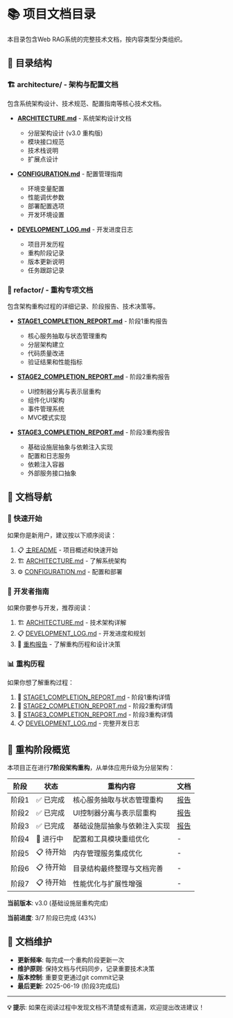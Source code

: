 # 📚 项目文档目录

本目录包含Web RAG系统的完整技术文档，按内容类型分类组织。

## 📁 目录结构

### 🏗️ architecture/ - 架构与配置文档
包含系统架构设计、技术规范、配置指南等核心技术文档。

- **[ARCHITECTURE.md](architecture/ARCHITECTURE.md)** - 系统架构设计文档
  - 分层架构设计 (v3.0 重构版)
  - 模块接口规范
  - 技术栈说明
  - 扩展点设计

- **[CONFIGURATION.md](architecture/CONFIGURATION.md)** - 配置管理指南
  - 环境变量配置
  - 性能调优参数
  - 部署配置选项
  - 开发环境设置

- **[DEVELOPMENT_LOG.md](architecture/DEVELOPMENT_LOG.md)** - 开发进度日志
  - 项目开发历程
  - 重构阶段记录
  - 版本更新说明
  - 任务跟踪记录

### 🔄 refactor/ - 重构专项文档
包含架构重构过程的详细记录、阶段报告、技术决策等。

- **[STAGE1_COMPLETION_REPORT.md](refactor/STAGE1_COMPLETION_REPORT.md)** - 阶段1重构报告
  - 核心服务抽取与状态管理重构
  - 分层架构建立
  - 代码质量改进
  - 验证结果和性能指标

- **[STAGE2_COMPLETION_REPORT.md](refactor/STAGE2_COMPLETION_REPORT.md)** - 阶段2重构报告
  - UI控制器分离与表示层重构
  - 组件化UI架构
  - 事件管理系统
  - MVC模式实现

- **[STAGE3_COMPLETION_REPORT.md](refactor/STAGE3_COMPLETION_REPORT.md)** - 阶段3重构报告
  - 基础设施层抽象与依赖注入实现
  - 配置和日志服务
  - 依赖注入容器
  - 外部服务接口抽象

## 📖 文档导航

### 🚀 快速开始
如果你是新用户，建议按以下顺序阅读：
1. 📋 [主README](../README.md) - 项目概述和快速开始
2. 🏗️ [ARCHITECTURE.md](architecture/ARCHITECTURE.md) - 了解系统架构
3. ⚙️ [CONFIGURATION.md](architecture/CONFIGURATION.md) - 配置和部署

### 🔧 开发者指南
如果你要参与开发，推荐阅读：
1. 🏗️ [ARCHITECTURE.md](architecture/ARCHITECTURE.md) - 技术架构详解
2. 📋 [DEVELOPMENT_LOG.md](architecture/DEVELOPMENT_LOG.md) - 开发进度和规划
3. 🔄 [重构报告](refactor/) - 了解重构历程和设计决策

### 📊 重构历程
如果你想了解重构过程：
1. 🔄 [STAGE1_COMPLETION_REPORT.md](refactor/STAGE1_COMPLETION_REPORT.md) - 阶段1重构详情
2. 🔄 [STAGE2_COMPLETION_REPORT.md](refactor/STAGE2_COMPLETION_REPORT.md) - 阶段2重构详情
3. 🔄 [STAGE3_COMPLETION_REPORT.md](refactor/STAGE3_COMPLETION_REPORT.md) - 阶段3重构详情
4. 📋 [DEVELOPMENT_LOG.md](architecture/DEVELOPMENT_LOG.md) - 完整开发日志

## 🔄 重构阶段概览

本项目正在进行**7阶段架构重构**，从单体应用升级为分层架构：

| 阶段 | 状态 | 重构内容 | 文档 |
|------|------|----------|------|
| 阶段1 | ✅ 已完成 | 核心服务抽取与状态管理重构 | [报告](refactor/STAGE1_COMPLETION_REPORT.md) |
| 阶段2 | ✅ 已完成 | UI控制器分离与表示层重构 | [报告](refactor/STAGE2_COMPLETION_REPORT.md) |
| 阶段3 | ✅ 已完成 | 基础设施层抽象与依赖注入实现 | [报告](refactor/STAGE3_COMPLETION_REPORT.md) |
| 阶段4 | 🔄 进行中 | 配置和工具模块重组优化 | - |
| 阶段5 | 📋 待开始 | 内存管理服务集成优化 | - |
| 阶段6 | 📋 待开始 | 目录结构最终整理与文档完善 | - |
| 阶段7 | 📋 待开始 | 性能优化与扩展性增强 | - |

**当前版本**: v3.0 (基础设施层重构完成)

**当前进度**: 3/7 阶段已完成 (43%)

## 📝 文档维护

- **更新频率**: 每完成一个重构阶段更新一次
- **维护原则**: 保持文档与代码同步，记录重要技术决策
- **版本控制**: 重要变更通过git commit记录
- **最后更新**: 2025-06-19 (阶段3完成后)

---

**💡 提示**: 如果在阅读过程中发现文档不清楚或有遗漏，欢迎提出改进建议！